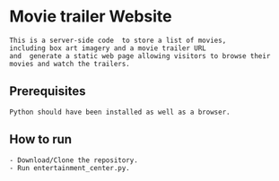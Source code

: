 # Movie trailer Website
    This is a server-side code  to store a list of movies, 
    including box art imagery and a movie trailer URL
    and  generate a static web page allowing visitors to browse their movies and watch the trailers.

## Prerequisites
    Python should have been installed as well as a browser.

## How to run
    - Download/Clone the repository.
    - Run entertainment_center.py.

